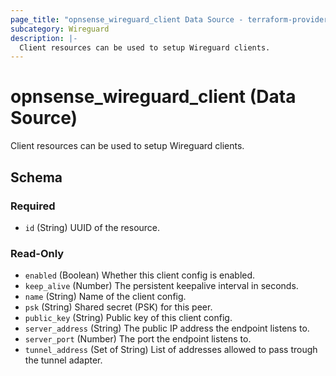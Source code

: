 ```yaml
---
page_title: "opnsense_wireguard_client Data Source - terraform-provider-opnsense"
subcategory: Wireguard
description: |-
  Client resources can be used to setup Wireguard clients.
---
```


# opnsense_wireguard_client (Data Source)

Client resources can be used to setup Wireguard clients.

<!-- schema generated by tfplugindocs -->
## Schema

### Required

- `id` (String) UUID of the resource.

### Read-Only

- `enabled` (Boolean) Whether this client config is enabled.
- `keep_alive` (Number) The persistent keepalive interval in seconds.
- `name` (String) Name of the client config.
- `psk` (String) Shared secret (PSK) for this peer.
- `public_key` (String) Public key of this client config.
- `server_address` (String) The public IP address the endpoint listens to.
- `server_port` (Number) The port the endpoint listens to.
- `tunnel_address` (Set of String) List of addresses allowed to pass trough the tunnel adapter.

